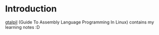 # Introduction
[gtalpil](https://www.amazon.com/Guide-Assembly-Language-Programming-Linux/dp/0387258973) (Guide To Assembly Language Programming In Linux) contains my learning notes :D
